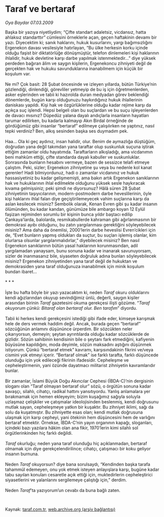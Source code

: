 # Taraf ve bertaraf

*Oya Baydar 07.03.2009*

<div class="taraf_structure_2col_1zq">
<div class="margen_n">



 <p>Başka bir yazıya niyetliydim; “Çifte standart adaletsiz, vicdansız, hatta ahlaksız standarttır” cümlesini örneklerle açan, geçen haftakinin devamı bir yazı. Diyecektim ki; sanık haklarını, hukuk kusurlarını, yargı bağımsızlığını Ergenekon davası vesilesiyle hatırlayan, “Bu ülke herkesin korku içinde olduğu faşist bir diktatörlüğe dönüşmüştür, telefon dinlemeleri kişi haklarının ihlalidir, hukuk devletine karşı darbe yapılmak istenmektedir...” diye yüksek perdeden bağıran âlim ve saygın kişilerin, Ergenekoncu zihniyeti değil de gerçekten hak ve hukuku savunduklarına inanabilmem için küçük bir koşulum var. <br/><br/>Ne mi? Çok basit: 28 Şubat öncesinde ve izleyen yıllarda, bütün Türkiye’nin gözlendiği, dinlendiği, görevliler yetmeyip de bu iş için öğretmenlerden, asker eşlerinden ve tabii ki hazırolda duran medyadan görev beklendiği dönemlerde, bugün karşı olduğunuzu haykırdığınız hukuk ihlallerinin daniskası yapıldı. Kişi hak ve özgürlüklerine olduğu kadar rejime karşı da açıkça suç işlendi. Hepsi belgeli olan bu suçlardan ve bu suçu işleyenlerden de davacı mısınız? Düpedüz yalana dayalı andıçlarla insanların hayatları tarumar edilirken, bu kadarla kalmayıp Akın Birdal örneğinde de gördüğümüz gibi insanlar “bertaraf” edilmeye çalışılırken ne yaptınız, nasıl tepki verdiniz? Ben, alkış sesinden başka ses duymadım pek. <br/><br/>Haa... Ola ki geç aydınız, insan halidir, olur. Benim de aymazlığa düştüğüm, doğrudan yana değil takımdan yana taraftar olup suskunluk suçuna iştirak ettiğim zamanlar oldu hayatımda. Taraftarların alkışladığı, ama vicdanımın beni mahkûm ettiği, çifte standarda dayalı kabuller ve suskunluklar. Sonrasında bunların hesabını vermeye, bazen de sessizce telafi etmeye çalıştım. Peki, sizler; Ergenekon zihniyetine şu veya bu nedenle kol kanat gerenler! Hadi bilmiyordunuz, hadi o zamanlar vicdanınız ve hukuk hassasiyetiniz bu kadar gelişmemişti, ama bakın artık Ergenekon sanıklarının hak ve hukuklarının ihlal edilmekte olduğunu yüksek sesle haykıracak kıvama gelmişsiniz; peki şimdi ne diyorsunuz? Hâlâ süren 28 Şubat zihniyetinin taşıyıcılarının, modern-postmodern darbe heveslilerinin, öyle kişi haklarını ihlal falan diye geçiştirilemeyecek vahim suçlarına karşı da aslan kesilecek misiniz? Sembolik olarak, Kenan Evren gibi şu kadar insanın ölümünden, bu kadar kandan, günümüze bile ambargo koyan 12 Eylül faşizan rejiminden sorumlu bir kişinin bunca yıldır baştacı edilip Çankaya’larda, balolarda, resmikabullerde kahraman gibi ağırlanmasının bir demokrasi ayıbı olduğunu, bu zatın yargılanması gerektiğini söyleyebilecek misiniz? Ama daha da önemlisi, 2000’lerin darbe heveslisi Evren’cikleri için de, “Evet bunların yapmış oldukları da suçtur, bu suçları işlemiş olanlar, kim olurlarsa olsunlar yargılanmalıdırlar,” diyebilecek misiniz? Ben nasıl Ergenekon sanıklarının bütün yasal haklarının korunmasından, adil yargılamadan yanaysam, bunu sonuna kadar ve inanarak savunuyorsam, sizler de inanmasanız bile, siyaseten doğruluk adına bunları söyleyebilecek misiniz? Ergenekon zihniyetinden yana taraf değil de hukuktan ve demokrasiden yana taraf olduğunuza inanabilmek için minik koşulum bundan ibaret... <br/><br/>* * * <br/><br/>İşte bu hafta böyle bir yazı yazacaktım ki, neden <i>Taraf</i> okuru olduklarını kendi ağızlarından okuyup sevindiğimiz ünlü, değerli, saygın kişiler arasından birinin <i>Taraf</i> gazetesini okuma gerekçesi ilişti gözüme. “<i>Taraf okuyorum çünkü: Bitaraf olan bertaraf olur. Ben tarafım</i>” diyordu. <br/><br/>Tabii ki herkes kendi gerekçesini istediği gibi ifade eder, kimseye karışmak hele de ders vermek haddim değil. Ancak, burada geçen “bertaraf” sözcüğünün anlamını düşününce ürperdim. Bir sözcükten neler çıkarıyorsun, demeyin; şeytan ayrıntılarda olduğu kadar sözcüklerde de gizlidir. Sözün sahibinin kendisinin bile o şeytanı fark etmediğini, kafiyenin büyüsüne kapıldığını, moda deyimle, sözün maksadını aştığını düşünmek istiyorum. Çünkü “bertaraf etmek” kavramı, karşısındakinin fikrini ve/veya cismini yok etmeyi içerir. “Bertaraf olmak” ise farklı tarafta, farklı düşüncede olunduğu için yok edileceği fikrinin ifadesidir. Cepheleşme ve cepheleştirmenin, yani özünde dayatmacı militarist zihniyetin kavramlarıdır bunlar. <br/><br/>Bir zamanlar, İslami Büyük Doğu Akıncılar Cephesi (İBDA-C)’nin dergisinin sloganı olan “Taraf olmayan bertaraf olur” sözü, o örgütün sonuna kadar savaşçı, silahlı, cihatçı, radikal hattını yansıtıyordu. Yanlış anlamalara yer bırakmamak için hemen ekleyeyim; bizim kuşağımız sağıyla soluyla uzlaşmaz çelişkiler ve çatışmalar ideolojisinden beslenmiş, kendi doğrusunu mutlak sayan, cepheleşmeye yatkın bir kuşaktır. Bu zihniyet iklimi, sağı da solu da kuşatmıştır. Bu zihniyette esas olan; kendi mutlak doğrusuna ulaşmak için karşı cepheyi, yani ötekinin hem düşüncesini hem de varlığını bertaraf etmektir. Örnekse, İBDA-C’nin yayın organının kapağı, sloganları, içindeki bazı yazılara hâkim olan ana fikir, 1970’lerin kimi silahlı sol örgütlerinkinden hiç farklı değildi. <i><br/><br/>Taraf</i> okurluğu; neden yana taraf olunduğu hiç açıklanmadan, bertaraf olmamak için diye gerekçelendirilince; cihatçı, çatışmacı bir koku geliyor insanın burnuna. <br/><br/>Neden <i>Taraf</i> okuyorsun? diye bana sorulsaydı, “Kendinden başka tarafa tahammül edemeyen, onu yok etmek isteyen anlayışlara karşı, bugüne kadar tabu sayılan konuları cesaretle açık ettiği için, muktedirlerin cepheleştirici siyasetlerini ve yalanlarını sergilemeye çalıştığı için,” derdim. <br/><br/>Neden <i>Taraf</i>’ta yazıyorum’un cevabı da buna bağlı zaten.</p>

<br/>


<div id="taraf_not">
</div>

</div>


</div>

Kaynak: [taraf.com.tr](http://www.taraf.com.tr:80/makale/4370.htm), [web.archive.org (arşiv bağlantısı)](http://web.archive.org/web/20090321022012/http://www.taraf.com.tr:80/makale/4370.htm)
